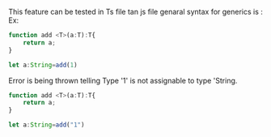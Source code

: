 This feature can be tested in Ts file tan js file 
genaral syntax for generics is :
Ex: 
```javascript
function add <T>(a:T):T{
    return a;
}

let a:String=add(1)
```
Error is being thrown telling Type '1' is not assignable to type 'String.
```javascript
function add <T>(a:T):T{
    return a;
}

let a:String=add("1")
```